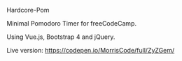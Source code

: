 Hardcore-Pom

Minimal Pomodoro Timer for freeCodeCamp.

Using Vue.js, Bootstrap 4 and jQuery.

Live version: https://codepen.io/MorrisCode/full/ZyZGem/
